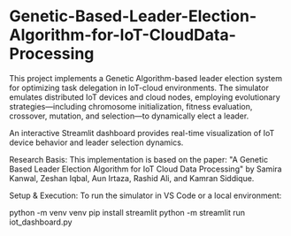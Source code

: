 # Genetic-Based-Leader-Election-Algorithm-for-IoT-CloudData-Processing

This project implements a Genetic Algorithm-based leader election system for optimizing task delegation in IoT-cloud environments. 
The simulator emulates distributed IoT devices and cloud nodes, employing evolutionary strategies—including chromosome initialization, fitness evaluation, crossover, mutation, and selection—to dynamically elect a leader.

An interactive Streamlit dashboard provides real-time visualization of IoT device behavior and leader selection dynamics.

Research Basis:
This implementation is based on the paper:
"A Genetic Based Leader Election Algorithm for IoT Cloud Data Processing"
by Samira Kanwal, Zeshan Iqbal, Aun Irtaza, Rashid Ali, and Kamran Siddique.

Setup & Execution:
To run the simulator in VS Code or a local environment:

python -m venv venv
pip install streamlit
python -m streamlit run iot_dashboard.py
